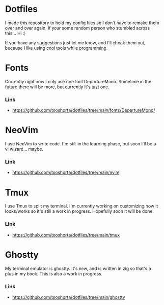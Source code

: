 # Dotfiles

I made this repository to hold my config files so I don't have to remake them over and over again. If your some random person who stumbled across this... Hi :)

If you have any suggestions just let me know, and I'll check them out, because I like using cool tools while programming.

# Fonts

Currently right now I only use one font DepartureMono. Sometime in the future there will be more, but currently It's just one.

### Link
* https://github.com/tooshorta/dotfiles/tree/main/fonts/DepartureMono/

# NeoVim

I use NeoVim to write code. I'm still in the learning phase, but soon I'll be a vi wizard... maybe.

### Link
* https://github.com/tooshorta/dotfiles/tree/main/nvim

# Tmux

I use Tmux to split my terminal. I'm currently working on customizing how it looks/works so it's still a work in progress. Hopefully soon it will be done.

### Link
* https://github.com/tooshorta/dotfiles/tree/main/tmux

# Ghostty

My terminal emulator is ghostty. It's new, and is written in zig so that's a plus in my book. This is also a work in progress.

### Link
* https://github.com/tooshorta/dotfiles/tree/main/ghostty

